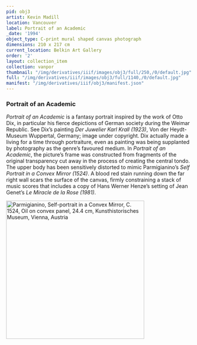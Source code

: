 ```yaml
---
pid: obj3
artist: Kevin Madill
location: Vancouver
label: Portrait of an Academic
_date: '1994'
object_type: C-print mural shaped canvas photograph
dimensions: 210 x 217 cm
current_location: Belkin Art Gallery
order: '2'
layout: collection_item
collection: vanpor
thumbnail: "/img/derivatives/iiif/images/obj3/full/250,/0/default.jpg"
full: "/img/derivatives/iiif/images/obj3/full/1140,/0/default.jpg"
manifest: "/img/derivatives/iiif/obj3/manifest.json"
---
```


### Portrait of an Academic

*Portrait of an Academic* is a fantasy portrait inspired by the work of Otto Dix, in particular his fierce depictions of German society during the Weimar Republic. See Dix’s painting *Der Juwelier Karl Krall (1923)*, Von der Heydt-Museum Wuppertal, Germany; image under copyright. Dix actually made a living for a time through portraiture, even as painting was being supplanted by photography as the genre’s favoured medium. In *Portrait of an Academic*, the picture’s frame was constructed from fragments of the original transparency cut away in the process of creating the central tondo. The upper body has been sensitively distorted to mimic Parmigianino’s *Self Portrait in a Convex Mirror (1524)*. A blood red stain running down the far right wall scars the surface of the canvas, firmly constraining a stack of music scores that includes a copy of Hans Werner Henze’s setting of Jean Genet’s *Le Miracle de la Rose (1981)*.

<img src="https://kevmadill.github.io/portraiture-vancouver/img/SupportImages/Parmigianino_Selfportrait.png" alt="Parmigianino, Self-portrait in a Convex Mirror, C. 1524, Oil on convex panel, 24.4 cm, Kunsthistorisches Museum, Vienna, Austria" width="373.29" height="372.71"> 
